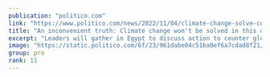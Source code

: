 ```yaml
---
publication: "politico.com"
link: "https://www.politico.com/news/2022/11/04/climate-change-solve-cop27-00065263"
title: "An inconvenient truth: Climate change won't be solved in this desert"
excerpt: "Leaders will gather in Egypt to discuss action to counter global warming. But events elsewhere in the world are pushing in the opposite direction."
image: "https://static.politico.com/6f/23/961dabe04c51ba0ef6a7cdad8f21/aptopix-egypt-cop27-climate-summit-59066.jpg"
group: pro
rank: 11
---
```

